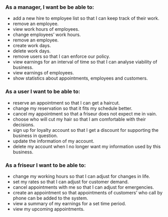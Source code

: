 ### As a manager, I want be be able to:
- add a new hire to employee list so that I can keep track of their work.
- remove an employee.
- view work hours of employees.
- change employees’ work hours.
- remove an employee.
- create work days.
- delete work days.
- remove users so that I can enforce our policy.
- view earnings for an interval of time so that I can analyse viability of business.
- view earnings of employees.
- show statistics about appointments, employees and customers.

### As a user I want to be able to:
- reserve an appointment so that I can get a haircut.
- change my reservation so that it fits my schedule better.
- cancel my appointment so that a friseur does not expect me in vain.
- choose who will cut my hair so that I am comfortable with their decisions.
- sign up for loyalty account so that I get a discount for supporting the business in question.
- update the information of my account.
- delete my account when I no longer want my information used by this business.

### As a friseur I want to be able to:
- change my working hours so that I can adjust for changes in life.
- set my rates so that I can adjust for customer demand.
- cancel appointments with me so that I can adjust for emergencies.
- create an appointment so that appointments of customers’ who call by phone can be added to the system.
- view a summary of my earnings for a set time period.
- view my upcoming appointments.